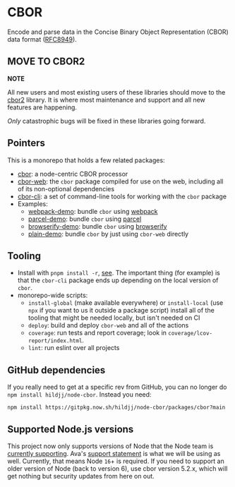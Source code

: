 # CBOR

Encode and parse data in the Concise Binary Object Representation (CBOR) data
format ([RFC8949](https://www.rfc-editor.org/rfc/rfc8949.html)).

## MOVE TO CBOR2

**NOTE**

All new users and most existing users of these libraries should move to the
[cbor2](https://github.com/hildjj/cbor2) library.  It is where most
maintenance and support and all new features are happening.

*Only* catastrophic bugs will be fixed in these libraries going forward.

## Pointers

This is a monorepo that holds a few related packages:

- [cbor](packages/cbor): a node-centric CBOR processor
- [cbor-web](packages/cbor-web): the `cbor` package compiled for use on the
   web, including all of its non-optional dependencies
- [cbor-cli](packages/cbor-cli): a set of command-line tools for working with
   the `cbor` package
- Examples:
  - [webpack-demo](packages/webpack-demo): bundle `cbor` using [webpack](https://webpack.js.org/)
  - [parcel-demo](packages/parcel-demo): bundle `cbor` using [parcel](https://parceljs.org/)
  - [browserify-demo](packages/browserify-demo): bundle `cbor` using [browserify](http://browserify.org/)
  - [plain-demo](packages/plain-demo): bundle `cbor` by just using `cbor-web` directly

## Tooling

- Install with `pnpm install -r`, [see](https://pnpm.js.org/).  The important
   thing (for example) is that the `cbor-cli` package ends up depending on the
   local version of `cbor`.
- monorepo-wide scripts:
  - `install-global` (make available everywhere) or `install-local` (use
     `npx` if you want to us it outside a package script) install all of the
     tooling that might be needed locally, but isn't needed on CI
  - `deploy`: build and deploy `cbor-web` and all of the actions
  - `coverage`: run tests and report coverage; look in `coverage/lcov-report/index.html`.
  - `lint`: run eslint over all projects

## GitHub dependencies

If you really need to get at a specific rev from GitHub, you can no longer do
`npm install hildjj/node-cbor`.  Instead you need:

    npm install https://gitpkg.now.sh/hildjj/node-cbor/packages/cbor?main

## Supported Node.js versions

This project now only supports versions of Node that the Node team is [currently supporting](https://github.com/nodejs/Release#release-schedule).  Ava's [support statement](https://github.com/avajs/ava/blob/main/docs/support-statement.md) is what we will be using as well.  Currently, that means Node `16`+ is required.  If you need to support an older version of Node (back to version 6), use cbor version 5.2.x, which will get nothing but security updates from here on out.
